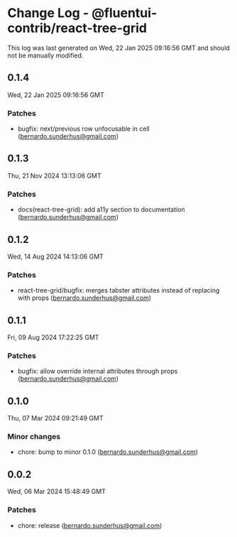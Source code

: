 # Change Log - @fluentui-contrib/react-tree-grid

This log was last generated on Wed, 22 Jan 2025 09:16:56 GMT and should not be manually modified.

<!-- Start content -->

## 0.1.4

Wed, 22 Jan 2025 09:16:56 GMT

### Patches

- bugfix: next/previous row unfocusable in cell (bernardo.sunderhus@gmail.com)

## 0.1.3

Thu, 21 Nov 2024 13:13:06 GMT

### Patches

- docs(react-tree-grid): add a11y section to documentation (bernardo.sunderhus@gmail.com)

## 0.1.2

Wed, 14 Aug 2024 14:13:06 GMT

### Patches

- react-tree-grid/bugfix: merges tabster attributes instead of replacing with props (bernardo.sunderhus@gmail.com)

## 0.1.1

Fri, 09 Aug 2024 17:22:25 GMT

### Patches

- bugfix: allow override internal attributes through props (bernardo.sunderhus@gmail.com)

## 0.1.0

Thu, 07 Mar 2024 09:21:49 GMT

### Minor changes

- chore: bump to minor 0.1.0 (bernardo.sunderhus@gmail.com)

## 0.0.2

Wed, 06 Mar 2024 15:48:49 GMT

### Patches

- chore: release (bernardo.sunderhus@gmail.com)
